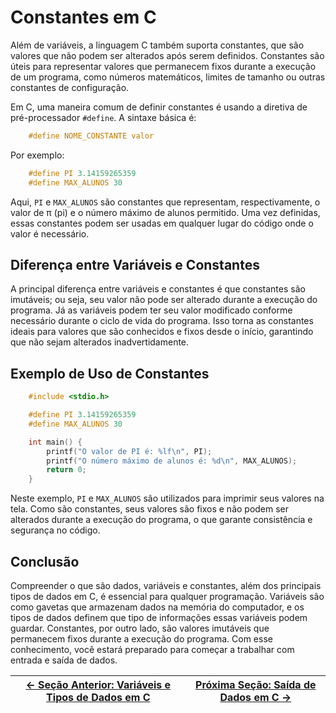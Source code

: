 # Constantes em C

Além de variáveis, a linguagem C também suporta constantes, que são valores que não podem ser alterados após serem definidos. Constantes são úteis para representar valores que permanecem fixos durante a execução de um programa, como números matemáticos, limites de tamanho ou outras constantes de configuração.

Em C, uma maneira comum de definir constantes é usando a diretiva de pré-processador `#define`. A sintaxe básica é:

```c
    #define NOME_CONSTANTE valor
```

Por exemplo:

```c
    #define PI 3.14159265359
    #define MAX_ALUNOS 30
```

Aqui, `PI` e `MAX_ALUNOS` são constantes que representam, respectivamente, o valor de π (pi) e o número máximo de alunos permitido. Uma vez definidas, essas constantes podem ser usadas em qualquer lugar do código onde o valor é necessário.

## Diferença entre Variáveis e Constantes

A principal diferença entre variáveis e constantes é que constantes são imutáveis; ou seja, seu valor não pode ser alterado durante a execução do programa. Já as variáveis podem ter seu valor modificado conforme necessário durante o ciclo de vida do programa. Isso torna as constantes ideais para valores que são conhecidos e fixos desde o início, garantindo que não sejam alterados inadvertidamente.

## Exemplo de Uso de Constantes

```c
    #include <stdio.h>

    #define PI 3.14159265359
    #define MAX_ALUNOS 30

    int main() {
        printf("O valor de PI é: %lf\n", PI);
        printf("O número máximo de alunos é: %d\n", MAX_ALUNOS);
        return 0;
    }
```

Neste exemplo, `PI` e `MAX_ALUNOS` são utilizados para imprimir seus valores na tela. Como são constantes, seus valores são fixos e não podem ser alterados durante a execução do programa, o que garante consistência e segurança no código.

## Conclusão

Compreender o que são dados, variáveis e constantes, além dos principais tipos de dados em C, é essencial para qualquer programação. Variáveis são como gavetas que armazenam dados na memória do computador, e os tipos de dados definem que tipo de informações essas variáveis podem guardar. Constantes, por outro lado, são valores imutáveis que permanecem fixos durante a execução do programa. Com esse conhecimento, você estará preparado para começar a trabalhar com entrada e saída de dados.

| [← Seção Anterior: Variáveis e Tipos de Dados em C](https://github.com/arturbomtempo-dev/programming-logic-course/blob/main/materiais/02-entrada-e-saida-de-dados/02.01-variaveis-e-tipos-de-dados.md) | [Próxima Seção: Saída de Dados em C →](https://github.com/arturbomtempo-dev/programming-logic-course/blob/main/materiais/02-entrada-e-saida-de-dados/02.03-saida-de-dados.md) |
| ----------------------------------------------------------------------------------------------------------------------------------------------------------------------------------------- | ---------------------------------------------------------------------------------------------------------------------------------------------------------------- |

